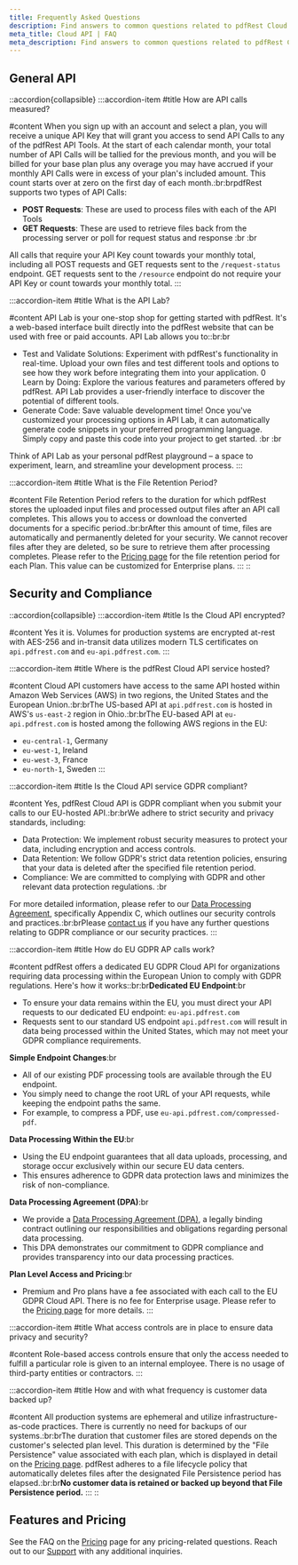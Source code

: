 ```yaml
---
title: Frequently Asked Questions
description: Find answers to common questions related to pdfRest Cloud API service.
meta_title: Cloud API | FAQ
meta_description: Find answers to common questions related to pdfRest Cloud API service.
---
```


## General API

::accordion{collapsible}
  :::accordion-item
  #title
  How are API calls measured?
  
  #content
  When you sign up with an account and select a plan, you will receive a unique API Key that will grant you access to send API Calls to any of the pdfRest API Tools. At the start of each calendar month, your total number of API Calls will be tallied for the previous month, and you will be billed for your base plan plus any overage you may have accrued if your monthly API Calls were in excess of your plan's included amount. This count starts over at zero on the first day of each month.\:br\:brpdfRest supports two types of API Calls:
  
  - **POST Requests**: These are used to process files with each of the API Tools
  - **GET Requests**: These are used to retrieve files back from the processing server or poll for request status and response
    :br
    :br
  
  All calls that require your API Key count towards your monthly total, including all POST requests and GET requests sent to the `/request-status` endpoint. GET requests sent to the `/resource` endpoint do not require your API Key or count towards your monthly total.
  :::

  :::accordion-item
  #title
  What is the API Lab?
  
  #content
  API Lab is your one-stop shop for getting started with pdfRest. It's a web-based interface built directly into the pdfRest website that can be used with free or paid accounts. API Lab allows you to::br\:br
  
  - Test and Validate Solutions: Experiment with pdfRest's functionality in real-time. Upload your own files and test different tools and options to see how they work before integrating them into your application.
    0 Learn by Doing: Explore the various features and parameters offered by pdfRest. API Lab provides a user-friendly interface to discover the potential of different tools.
  - Generate Code: Save valuable development time! Once you've customized your processing options in API Lab, it can automatically generate code snippets in your preferred programming language. Simply copy and paste this code into your project to get started.
    :br
    :br
  
  Think of API Lab as your personal pdfRest playground – a space to experiment, learn, and streamline your development process.
  :::

  :::accordion-item
  #title
  What is the File Retention Period?
  
  #content
  File Retention Period refers to the duration for which pdfRest stores the uploaded input files and processed output files after an API call completes. This allows you to access or download the converted documents for a specific period.\:br\:brAfter this amount of time, files are automatically and permanently deleted for your security. We cannot recover files after they are deleted, so be sure to retrieve them after processing completes. Please refer to the [Pricing page](https://pdfrest.com/pricing/) for the file retention period for each Plan. This value can be customized for Enterprise plans.
  :::
::

## Security and Compliance

::accordion{collapsible}
  :::accordion-item
  #title
  Is the Cloud API encrypted?
  
  #content
  Yes it is. Volumes for production systems are encrypted at-rest with AES-256 and in-transit data utilizes modern TLS certificates on `api.pdfrest.com` and `eu-api.pdfrest.com`.
  :::

  :::accordion-item
  #title
  Where is the pdfRest Cloud API service hosted?
  
  #content
  Cloud API customers have access to the same API hosted within Amazon Web Services (AWS) in two regions, the United States and the European Union.\:br\:brThe US-based API at `api.pdfrest.com` is hosted in AWS's `us-east-2` region in Ohio.\:br\:brThe EU-based API at `eu-api.pdfrest.com` is hosted among the following AWS regions in the EU:
  
  - `eu-central-1`, Germany
  - `eu-west-1`, Ireland
  - `eu-west-3`, France
  - `eu-north-1`, Sweden
  :::

  :::accordion-item
  #title
  Is the Cloud API service GDPR compliant?
  
  #content
  Yes, pdfRest Cloud API is GDPR compliant when you submit your calls to our EU-hosted API.\:br\:brWe adhere to strict security and privacy standards, including:
  
  - Data Protection: We implement robust security measures to protect your data, including encryption and access controls.
  - Data Retention: We follow GDPR's strict data retention policies, ensuring that your data is deleted after the specified file retention period.
  - Compliance: We are committed to complying with GDPR and other relevant data protection regulations.
    :br
  
  For more detailed information, please refer to our [Data Processing Agreement](https://pdfrest.com/data-processing-agreement/), specifically Appendix C, which outlines our security controls and practices.\:br\:brPlease [contact us](https://pdfrest.com/support/) if you have any further questions relating to GDPR compliance or our security practices.
  :::

  :::accordion-item
  #title
  How do EU GDPR AP calls work?
  
  #content
  pdfRest offers a dedicated EU GDPR Cloud API for organizations requiring data processing within the European Union to comply with GDPR regulations. Here's how it works::br\:br**Dedicated EU Endpoint**:br
  
  - To ensure your data remains within the EU, you must direct your API requests to our dedicated EU endpoint: `eu-api.pdfrest.com`
  - Requests sent to our standard US endpoint `api.pdfrest.com` will result in data being processed within the United States, which may not meet your GDPR compliance requirements.
  
  **Simple Endpoint Changes**:br
  
  - All of our existing PDF processing tools are available through the EU endpoint.
  - You simply need to change the root URL of your API requests, while keeping the endpoint paths the same.
  - For example, to compress a PDF, use `eu-api.pdfrest.com/compressed-pdf`.
  
  **Data Processing Within the EU**:br
  
  - Using the EU endpoint guarantees that all data uploads, processing, and storage occur exclusively within our secure EU data centers.
  - This ensures adherence to GDPR data protection laws and minimizes the risk of non-compliance.
  
  **Data Processing Agreement (DPA)**:br
  
  - We provide a [Data Processing Agreement (DPA)](https://pdfrest.com/data-processing-agreement/), a legally binding contract outlining our responsibilities and obligations regarding personal data processing.
  - This DPA demonstrates our commitment to GDPR compliance and provides transparency into our data processing practices.
  
  **Plan Level Access and Pricing**:br
  
  - Premium and Pro plans have a fee associated with each call to the EU GDPR Cloud API. There is no fee for Enterprise usage. Please refer to the [Pricing page](https://pdfrest.com/pricing/) for more details.
  :::

  :::accordion-item
  #title
  What access controls are in place to ensure data privacy and security?
  
  #content
  Role-based access controls ensure that only the access needed to fulfill a particular role is given to an internal employee. There is no usage of third-party entities or contractors.
  :::

  :::accordion-item
  #title
  How and with what frequency is customer data backed up?
  
  #content
  All production systems are ephemeral and utilize infrastructure-as-code practices. There is currently no need for backups of our systems.\:br\:brThe duration that customer files are stored depends on the customer's selected plan level. This duration is determined by the "File Persistence" value associated with each plan, which is displayed in detail on the [Pricing page](https://pdfrest.com/pricing/). pdfRest adheres to a file lifecycle policy that automatically deletes files after the designated File Persistence period has elapsed.\:br\:br**No customer data is retained or backed up beyond that File Persistence period.**
  :::
::

## Features and Pricing

See the FAQ on the [Pricing](https://pdfrest.com/pricing/) page for any pricing-related questions. Reach out to our [Support](https://pdfrest.com/support) with any additional inquiries.
